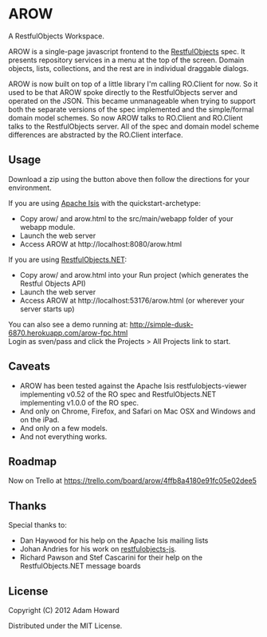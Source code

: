 # AROW

A RestfulObjects Workspace.

AROW is a single-page javascript frontend to the [RestfulObjects](http://restfulobjects.org/) spec.
It presents repository services in a menu at the top of the screen. Domain objects, lists, collections, and the rest are in individual draggable dialogs.

AROW is now built on top of a little library I'm calling RO.Client for now. So it used to be that AROW spoke directly to the RestfulObjects server and operated on the JSON. This became unmanageable when trying to support both the separate versions of the spec implemented and the simple/formal domain model schemes. So now AROW talks to RO.Client and RO.Client talks to the RestfulObjects server. All of the spec and domain model scheme differences are abstracted by the RO.Client interface.

## Usage
Download a zip using the button above then follow the directions for your environment.

If you are using [Apache Isis](http://incubator.apache.org/isis/) with the quickstart-archetype:
* Copy arow/ and arow.html to the src/main/webapp folder of your webapp module.
* Launch the web server
* Access AROW at http://localhost:8080/arow.html

If you are using [RestfulObjects.NET](http://restfulobjects.codeplex.com):
* Copy arow/ and arow.html into your Run project (which generates the Restful Objects API)
* Launch the web server
* Access AROW at http://localhost:53176/arow.html (or wherever your server starts up)

You can also see a demo running at: http://simple-dusk-6870.herokuapp.com/arow-fpc.html  
Login as sven/pass and click the Projects > All Projects link to start.

## Caveats
* AROW has been tested against the Apache Isis restfulobjects-viewer implementing v0.52 of the RO spec and RestfulObjects.NET implementing v1.0.0 of the RO spec.
* And only on Chrome, Firefox, and Safari on Mac OSX and Windows and on the iPad.
* And only on a few models.
* And not everything works.

## Roadmap
Now on Trello at https://trello.com/board/arow/4ffb8a4180e91fc05e02dee5

## Thanks
Special thanks to:
* Dan Haywood for his help on the Apache Isis mailing lists
* Johan Andries for his work on [restfulobjects-js](http://code.google.com/p/restfulobjects-js/).
* Richard Pawson and Stef Cascarini for their help on the RestfulObjects.NET message boards

## License
Copyright (C) 2012 Adam Howard

Distributed under the MIT License.
